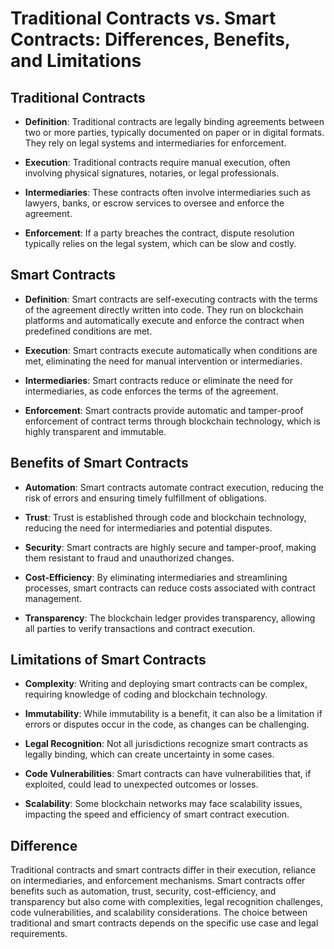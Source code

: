 # Traditional Contracts vs. Smart Contracts: Differences, Benefits, and Limitations

## Traditional Contracts

- **Definition**: Traditional contracts are legally binding agreements between two or more parties, typically documented on paper or in digital formats. They rely on legal systems and intermediaries for enforcement.

- **Execution**: Traditional contracts require manual execution, often involving physical signatures, notaries, or legal professionals.

- **Intermediaries**: These contracts often involve intermediaries such as lawyers, banks, or escrow services to oversee and enforce the agreement.

- **Enforcement**: If a party breaches the contract, dispute resolution typically relies on the legal system, which can be slow and costly.

## Smart Contracts

- **Definition**: Smart contracts are self-executing contracts with the terms of the agreement directly written into code. They run on blockchain platforms and automatically execute and enforce the contract when predefined conditions are met.

- **Execution**: Smart contracts execute automatically when conditions are met, eliminating the need for manual intervention or intermediaries.

- **Intermediaries**: Smart contracts reduce or eliminate the need for intermediaries, as code enforces the terms of the agreement.

- **Enforcement**: Smart contracts provide automatic and tamper-proof enforcement of contract terms through blockchain technology, which is highly transparent and immutable.

## Benefits of Smart Contracts

- **Automation**: Smart contracts automate contract execution, reducing the risk of errors and ensuring timely fulfillment of obligations.

- **Trust**: Trust is established through code and blockchain technology, reducing the need for intermediaries and potential disputes.

- **Security**: Smart contracts are highly secure and tamper-proof, making them resistant to fraud and unauthorized changes.

- **Cost-Efficiency**: By eliminating intermediaries and streamlining processes, smart contracts can reduce costs associated with contract management.

- **Transparency**: The blockchain ledger provides transparency, allowing all parties to verify transactions and contract execution.

## Limitations of Smart Contracts

- **Complexity**: Writing and deploying smart contracts can be complex, requiring knowledge of coding and blockchain technology.

- **Immutability**: While immutability is a benefit, it can also be a limitation if errors or disputes occur in the code, as changes can be challenging.

- **Legal Recognition**: Not all jurisdictions recognize smart contracts as legally binding, which can create uncertainty in some cases.

- **Code Vulnerabilities**: Smart contracts can have vulnerabilities that, if exploited, could lead to unexpected outcomes or losses.

- **Scalability**: Some blockchain networks may face scalability issues, impacting the speed and efficiency of smart contract execution.

## Difference

Traditional contracts and smart contracts differ in their execution, reliance on intermediaries, and enforcement mechanisms. Smart contracts offer benefits such as automation, trust, security, cost-efficiency, and transparency but also come with complexities, legal recognition challenges, code vulnerabilities, and scalability considerations. The choice between traditional and smart contracts depends on the specific use case and legal requirements.
